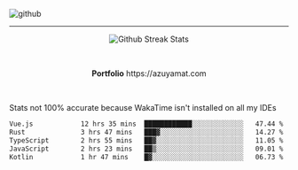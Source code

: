 ![github](https://media.discordapp.net/attachments/881363147364118528/1142610121697021952/background.png?width=1000&height=300)<br>
___
<p align="center">
  <img alt="Github Streak Stats" src="https://streak-stats.demolab.com?user=Azuyamat&theme=transparent&hide_border=true"/>
</p><br>
<p align="center">
      <strong>Portfolio</strong> https://azuyamat.com
</p><br>

Stats not 100% accurate because WakaTime isn't installed on all my IDEs
<!--START_SECTION:waka-->

```txt
Vue.js            12 hrs 35 mins  ████████████░░░░░░░░░░░░░   47.44 %
Rust              3 hrs 47 mins   ███▓░░░░░░░░░░░░░░░░░░░░░   14.27 %
TypeScript        2 hrs 55 mins   ██▓░░░░░░░░░░░░░░░░░░░░░░   11.05 %
JavaScript        2 hrs 23 mins   ██▒░░░░░░░░░░░░░░░░░░░░░░   09.01 %
Kotlin            1 hr 47 mins    █▓░░░░░░░░░░░░░░░░░░░░░░░   06.73 %
```

<!--END_SECTION:waka-->
